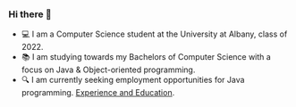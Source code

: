 ### Hi there 👋

- 💻 I am a Computer Science student at the University at Albany, class of 2022.
- 📚 I am studying towards my Bachelors of Computer Science with a focus on Java & Object-oriented programming.
- 🔍 I am currently seeking employment opportunities for Java programming. [Experience and Education](https://drive.google.com/file/d/1mqaVXaXvz9zYbedzwdjogcOh5pCmOqVD/view?usp=sharing).
